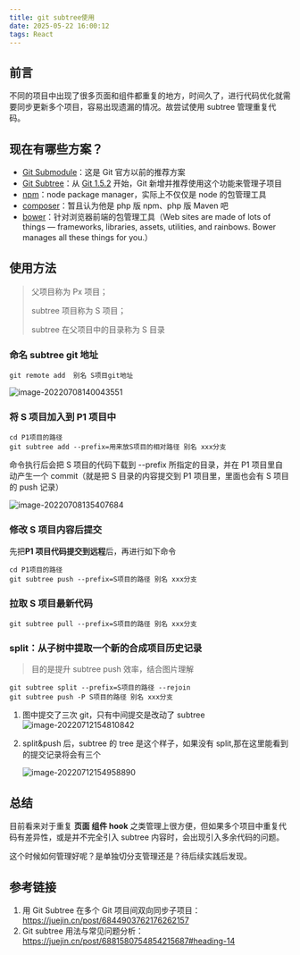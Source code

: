 ```yaml
---
title: git subtree使用
date: 2025-05-22 16:00:12
tags: React
---
```


## 前言

不同的项目中出现了很多页面和组件都重复的地方，时间久了，进行代码优化就需要同步更新多个项目，容易出现遗漏的情况。故尝试使用 subtree 管理重复代码。

## 现在有哪些方案？

- [Git Submodule](https://link.juejin.cn?target=http%3A%2F%2Fgit-scm.com%2Fdocs%2Fgit-submodule)：这是 Git 官方以前的推荐方案
- [Git Subtree](https://link.juejin.cn?target=https%3A%2F%2Fmedium.com%2F%40porteneuve%2Fmastering-git-Subtrees-943d29a798ec)：从 [Git 1.5.2](https://link.juejin.cn?target=http%3A%2F%2Flwn.net%2FArticles%2F235109%2F) 开始，Git 新增并推荐使用这个功能来管理子项目
- [npm](https://link.juejin.cn?target=https%3A%2F%2Fwww.npmjs.com%2F)：node package manager，实际上不仅仅是 node 的包管理工具
- [composer](https://link.juejin.cn?target=https%3A%2F%2Fgetcomposer.org%2F)：暂且认为他是 php 版 npm、php 版 Maven 吧
- [bower](https://link.juejin.cn?target=http%3A%2F%2Fbower.io%2F)：针对浏览器前端的包管理工具（Web sites are made of lots of things — frameworks, libraries, assets, utilities, and rainbows. Bower manages all these things for you.）

## 使用方法

> 父项目称为 Px 项目；
>
> subtree 项目称为 S 项目；
>
> subtree 在父项目中的目录称为 S 目录

### 命名 subtree git 地址

```
git remote add  别名 S项目git地址
```

![image-20220708140043551](https://s2.loli.net/2022/07/08/EVMtos2Hnki8lIa.png)

### 将 S 项目加入到 P1 项目中

```shell
cd P1项目的路径
git subtree add --prefix=用来放S项目的相对路径 别名 xxx分支
```

命令执行后会把 S 项目的代码下载到 --prefix 所指定的目录，并在 P1 项目里自动产生一个 commit（就是把 S 目录的内容提交到 P1 项目里，里面也会有 S 项目的 push 记录）

![image-20220708135407684](https://s2.loli.net/2022/07/08/wCIghSVE1UtabAJ.png)

### 修改 S 项目内容后提交

先把**P1 项目代码提交到远程**后，再进行如下命令

```shell
cd P1项目的路径
git subtree push --prefix=S项目的路径 别名 xxx分支
```

### 拉取 S 项目最新代码

```
git subtree pull --prefix=S项目的路径 别名 xxx分支
```

### split：从子树中提取一个新的合成项目历史记录

> 目的是提升 subtree push 效率，结合图片理解

```
git subtree split --prefix=S项目的路径 --rejoin
git subtree push -P S项目的路径 别名 xxx分支
```

1. 图中提交了三次 git，只有中间提交是改动了 subtree![image-20220712154810842](https://s2.loli.net/2022/07/12/nWOZjaplvLJB2mK.png)

2. split&push 后，subtree 的 tree 是这个样子，如果没有 split,那在这里能看到的提交记录将会有三个

   ![image-20220712154958890](https://s2.loli.net/2022/07/12/hqi5Fj3MaW2y1Ew.png)

## 总结

目前看来对于重复 **页面 组件 hook** 之类管理上很方便，但如果多个项目中重复代码有差异性，或是并不完全引入 subtree 内容时，会出现引入多余代码的问题。

这个时候如何管理好呢？是单独切分支管理还是？待后续实践后发现。

## 参考链接

1. 用 Git Subtree 在多个 Git 项目间双向同步子项目：https://juejin.cn/post/6844903762176262157
1. Git subtree 用法与常见问题分析：https://juejin.cn/post/6881580754854215687#heading-14
